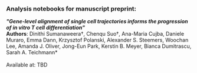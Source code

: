 ### Analysis notebooks for manuscript preprint: <br>
***"Gene-level alignment of single cell trajectories informs the progression of in vitro T cell differentiation"*** <br>
**Authors**: Dinithi Sumanaweera†, Chenqu Suo†, Ana-Maria Cujba, Daniele Muraro, Emma Dann, Krzysztof Polanski, Alexander S. Steemers, Woochan Lee, Amanda J. Oliver, Jong-Eun Park, Kerstin B. Meyer, Bianca Dumitrascu, Sarah A. Teichmann* <br><br>
Available at: TBD 
